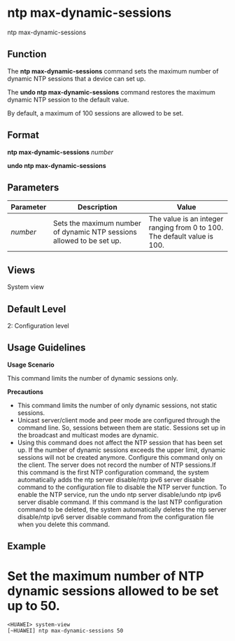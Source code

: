 ntp max-dynamic-sessions
========================

ntp max-dynamic-sessions

Function
--------



The **ntp max-dynamic-sessions** command sets the maximum number of dynamic NTP sessions that a device can set up.

The **undo ntp max-dynamic-sessions** command restores the maximum dynamic NTP session to the default value.



By default, a maximum of 100 sessions are allowed to be set.


Format
------

**ntp max-dynamic-sessions** *number*

**undo ntp max-dynamic-sessions**


Parameters
----------

| Parameter | Description | Value |
| --- | --- | --- |
| *number* | Sets the maximum number of dynamic NTP sessions allowed to be set up. | The value is an integer ranging from 0 to 100. The default value is 100. |



Views
-----

System view


Default Level
-------------

2: Configuration level


Usage Guidelines
----------------

**Usage Scenario**

This command limits the number of dynamic sessions only.

**Precautions**

* This command limits the number of only dynamic sessions, not static sessions.
* Unicast server/client mode and peer mode are configured through the command line. So, sessions between them are static. Sessions set up in the broadcast and multicast modes are dynamic.
* Using this command does not affect the NTP session that has been set up. If the number of dynamic sessions exceeds the upper limit, dynamic sessions will not be created anymore. Configure this command only on the client. The server does not record the number of NTP sessions.If this command is the first NTP configuration command, the system automatically adds the ntp server disable/ntp ipv6 server disable command to the configuration file to disable the NTP server function. To enable the NTP service, run the undo ntp server disable/undo ntp ipv6 server disable command. If this command is the last NTP configuration command to be deleted, the system automatically deletes the ntp server disable/ntp ipv6 server disable command from the configuration file when you delete this command.


Example
-------

# Set the maximum number of NTP dynamic sessions allowed to be set up to 50.
```
<HUAWEI> system-view
[~HUAWEI] ntp max-dynamic-sessions 50

```